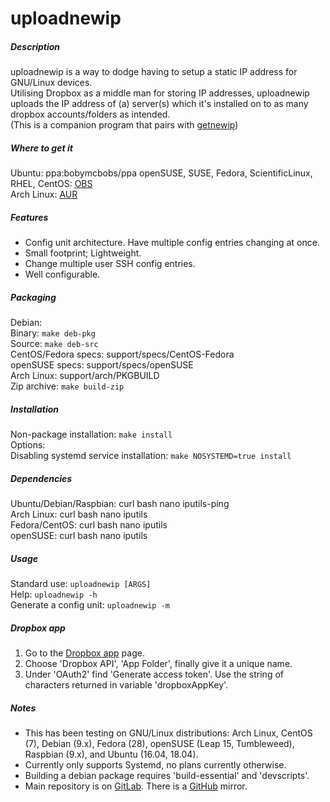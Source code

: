 # uploadnewip  

##### Description  
uploadnewip is a way to dodge having to setup a static IP address for GNU/Linux devices.  
Utilising Dropbox as a middle man for storing IP addresses, uploadnewip uploads the IP address of (a) server(s) which it's installed on to as many dropbox accounts/folders as intended.  
(This is a companion program that pairs with [getnewip](https://github.com/BobyMCbobs/getnewip))  

##### Where to get it
Ubuntu: ppa:bobymcbobs/ppa
openSUSE, SUSE, Fedora, ScientificLinux, RHEL, CentOS: [OBS](https://software.opensuse.org/package/uploadnewip)  
Arch Linux: [AUR](https://aur.archlinux.org/packages/uploadnewip)  

##### Features  
- Config unit architecture. Have multiple config entries changing at once.  
- Small footprint; Lightweight.  
- Change multiple user SSH config entries.  
- Well configurable.  

##### Packaging
Debian:  
	Binary: `make deb-pkg`  
	Source: `make deb-src`  
CentOS/Fedora specs: support/specs/CentOS-Fedora  
openSUSE specs: support/specs/openSUSE  
Arch Linux: support/arch/PKGBUILD  
Zip archive: `make build-zip`  

##### Installation
Non-package installation: `make install`  
Options:  
	Disabling systemd service installation: `make NOSYSTEMD=true install`  

##### Dependencies  
Ubuntu/Debian/Raspbian: curl bash nano iputils-ping  
Arch Linux: curl bash nano iputils  
Fedora/CentOS: curl bash nano iputils  
openSUSE: curl bash nano iputils  

##### Usage
Standard use: `uploadnewip [ARGS]`   
Help: `uploadnewip -h`  
Generate a config unit: `uploadnewip -m`  

##### Dropbox app  
1. Go to the [Dropbox app](https://www.dropbox.com/developers/apps) page.  
2. Choose 'Dropbox API', 'App Folder', finally give it a unique name.  
3. Under 'OAuth2' find 'Generate access token'. Use the string of characters returned in variable 'dropboxAppKey'.  

##### Notes
- This has been testing on GNU/Linux distributions: Arch Linux, CentOS (7), Debian (9.x), Fedora (28), openSUSE (Leap 15, Tumbleweed), Raspbian (9.x), and Ubuntu (16.04, 18.04).  
- Currently only supports Systemd, no plans currently otherwise.  
- Building a debian package requires 'build-essential' and 'devscripts'.
- Main repository is on [GitLab](https://gitlab.com/BobyMCbobs/uploadnewip). There is a [GitHub](https://github.com/BobyMCbobs/uploadnewip) mirror.
